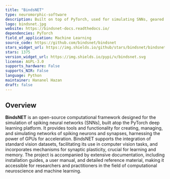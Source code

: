```yaml
---
title: "BindsNET"
type: neuromorphic-software
description: Built on top of PyTorch, used for simulating SNNs, geared towards ML and reinforcement learning.
logo: bindsnet.jpg
website: https://bindsnet-docs.readthedocs.io/
dependencies: PyTorch
field_of_application: Machine Learning
source_code: https://github.com/bindsnet/bindsnet
stars_widget_url: https://img.shields.io/github/stars/bindsnet/bindsnet.svg?style=social
stars: 1375
version_widget_url: https://img.shields.io/pypi/v/bindsnet.svg
license: AGPL-3.0
supports_hardware: False
supports_NIR: False
language: Python
maintainer: Hananel Hazan 
draft: false
---
```


## Overview
**BindsNET** is an open-source computational framework designed for the simulation of spiking neural networks (SNNs), built atop the PyTorch deep learning platform. It provides tools and functionality for creating, managing, and simulating networks of spiking neurons and synapses, harnessing the power of GPUs for acceleration. BindsNET supports the integration of standard vision datasets, facilitating its use in computer vision tasks, and incorporates mechanisms for synaptic plasticity, crucial for learning and memory. The project is accompanied by extensive documentation, including installation guides, a user manual, and detailed reference material, making it accessible for researchers and practitioners in the field of computational neuroscience and machine learning.
